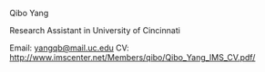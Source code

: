 Qibo Yang

Research Assistant in University of Cincinnati

Email: yangqb@mail.uc.edu
CV: http://www.imscenter.net/Members/qibo/Qibo_Yang_IMS_CV.pdf/

